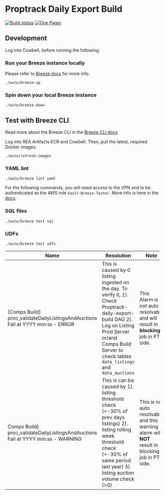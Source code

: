 # Proptrack Daily Export Build

[![Build status](https://badge.buildkite.com/6921b9d3b8a812e3c7a401953ee69ba500fe413bb6d20ac821.svg?branch=master)](https://buildkite.com/rea/proptrack-daily-export-build)
[![One Pager](https://1badge.reainternal.net/systems_health/1pager.svg)](docs/1pager.md)

## Development

Log into Cowbell, before running the following:

### Run your Breeze instance locally

Please refer to [Breeze docs](https://pages.git.realestate.com.au/data-platform/breeze/dev-environment/) for more info.

```shell script
./auto/breeze-up
```

### Spin down your local Breeze instance

```shell script
./auto/breeze-down
```

## Test with Breeze CLI

Read more about the Breeze CLI in the [Breeze CLI docs](https://pages.git.realestate.com.au/data-platform/breeze/usage/)

Log into REA Artifacts ECR and Cowbell. Then, pull the latest, required Docker images.

```shell script
./auto/refresh-images
```

### YAML lint

```shell script
./auto/breeze lint yaml
```

For the following commands, you will need access to the VPN and to be authenticated as the AWS role `Vault-Breeze-Tester`. More info is here in the [docs](https://pages.git.realestate.com.au/data-platform/breeze/configuration/testing-dags/#scripts).

### SQL files

```shell script
./auto/breeze test sql
```

### UDFs

```shell script
./auto/breeze test udfs
```

| Name                                                                            | Resolution                                                                                                                                                                                                             | Note                                                                                               |
| ------------------------------------------------------------------------------- | ---------------------------------------------------------------------------------------------------------------------------------------------------------------------------------------------------------------------- | -------------------------------------------------------------------------------------------------- |
| [Comps Build] proc_validateDailyListingsAndAuctions Fail at YYYY mm:ss - ERROR  | This is caused by 0 listing ingested on the day. To verify it, 1). Check Proptrack-daily-export-build DAG 2). Log on Listing Prod Server or/and Comps Build Server to check tables `data_listings` and `data_auctions` | This Alarm is not auto resolvable and will result in **blocking** job in PT side.                  |
| Comps Build] proc_validateDailyListingsAndAuctions Fail at YYYY mm:ss - WARNING | This is can be caused by 1). listing threshold check (+-30% of prev days listings) 2). listing rolling week threshold check (+-30% of same period last year) 3). listing auction volume check (>0)                     | This is not auto resolvabl, and this warning alarm will **NOT** result in blocking job in PT side. |
